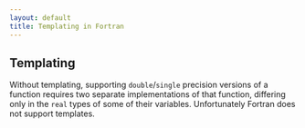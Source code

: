```yaml
---
layout: default
title: Templating in Fortran
---
```


Templating
----------

Without templating, supporting `double`/`single` precision versions of a
function requires two separate implementations of that function, differing
only in the `real` types of some of their variables. Unfortunately Fortran
does not support templates.
